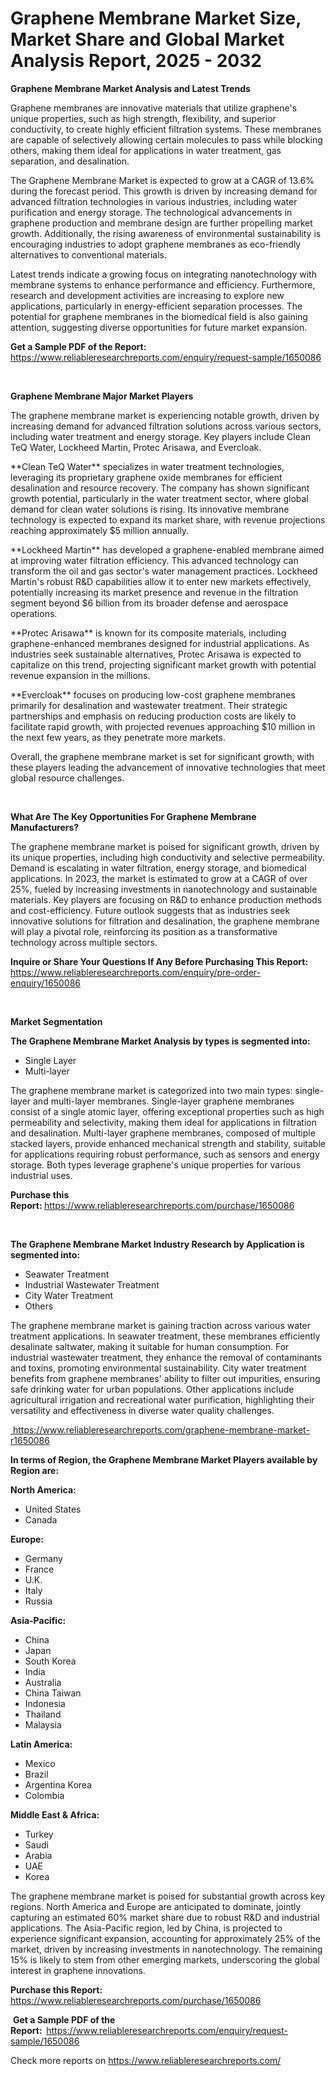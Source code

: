 <p><h1>Graphene Membrane Market Size, Market Share and Global Market Analysis Report, 2025 - 2032</h1></p><p><strong>Graphene Membrane Market Analysis and Latest Trends</strong></p>
<p><p>Graphene membranes are innovative materials that utilize graphene's unique properties, such as high strength, flexibility, and superior conductivity, to create highly efficient filtration systems. These membranes are capable of selectively allowing certain molecules to pass while blocking others, making them ideal for applications in water treatment, gas separation, and desalination.</p><p>The Graphene Membrane Market is expected to grow at a CAGR of 13.6% during the forecast period. This growth is driven by increasing demand for advanced filtration technologies in various industries, including water purification and energy storage. The technological advancements in graphene production and membrane design are further propelling market growth. Additionally, the rising awareness of environmental sustainability is encouraging industries to adopt graphene membranes as eco-friendly alternatives to conventional materials.</p><p>Latest trends indicate a growing focus on integrating nanotechnology with membrane systems to enhance performance and efficiency. Furthermore, research and development activities are increasing to explore new applications, particularly in energy-efficient separation processes. The potential for graphene membranes in the biomedical field is also gaining attention, suggesting diverse opportunities for future market expansion.</p></p>
<p><strong>Get a Sample PDF of the Report:&nbsp;</strong> <a href="https://www.reliableresearchreports.com/enquiry/request-sample/1650086?utm_campaign=2960&utm_medium=2&utm_source=Github&utm_content=ia&utm_term=31032025&utm_id=graphene-membrane">https://www.reliableresearchreports.com/enquiry/request-sample/1650086</a></p>
<p>&nbsp;</p>
<p><strong>Graphene Membrane Major Market Players</strong></p>
<p><p>The graphene membrane market is experiencing notable growth, driven by increasing demand for advanced filtration solutions across various sectors, including water treatment and energy storage. Key players include Clean TeQ Water, Lockheed Martin, Protec Arisawa, and Evercloak.</p><p>**Clean TeQ Water** specializes in water treatment technologies, leveraging its proprietary graphene oxide membranes for efficient desalination and resource recovery. The company has shown significant growth potential, particularly in the water treatment sector, where global demand for clean water solutions is rising. Its innovative membrane technology is expected to expand its market share, with revenue projections reaching approximately $5 million annually.</p><p>**Lockheed Martin** has developed a graphene-enabled membrane aimed at improving water filtration efficiency. This advanced technology can transform the oil and gas sector's water management practices. Lockheed Martin's robust R&D capabilities allow it to enter new markets effectively, potentially increasing its market presence and revenue in the filtration segment beyond $6 billion from its broader defense and aerospace operations.</p><p>**Protec Arisawa** is known for its composite materials, including graphene-enhanced membranes designed for industrial applications. As industries seek sustainable alternatives, Protec Arisawa is expected to capitalize on this trend, projecting significant market growth with potential revenue expansion in the millions.</p><p>**Evercloak** focuses on producing low-cost graphene membranes primarily for desalination and wastewater treatment. Their strategic partnerships and emphasis on reducing production costs are likely to facilitate rapid growth, with projected revenues approaching $10 million in the next few years, as they penetrate more markets.</p><p>Overall, the graphene membrane market is set for significant growth, with these players leading the advancement of innovative technologies that meet global resource challenges.</p></p>
<p>&nbsp;</p>
<p><strong>What Are The Key Opportunities For Graphene Membrane Manufacturers?</strong></p>
<p><p>The graphene membrane market is poised for significant growth, driven by its unique properties, including high conductivity and selective permeability. Demand is escalating in water filtration, energy storage, and biomedical applications. In 2023, the market is estimated to grow at a CAGR of over 25%, fueled by increasing investments in nanotechnology and sustainable materials. Key players are focusing on R&D to enhance production methods and cost-efficiency. Future outlook suggests that as industries seek innovative solutions for filtration and desalination, the graphene membrane will play a pivotal role, reinforcing its position as a transformative technology across multiple sectors.</p></p>
<p><strong>Inquire or Share Your Questions If Any Before Purchasing This Report:</strong> <a href="https://www.reliableresearchreports.com/enquiry/pre-order-enquiry/1650086?utm_campaign=2960&utm_medium=2&utm_source=Github&utm_content=ia&utm_term=31032025&utm_id=graphene-membrane">https://www.reliableresearchreports.com/enquiry/pre-order-enquiry/1650086</a></p>
<p>&nbsp;</p>
<p><strong>Market Segmentation</strong></p>
<p><strong>The Graphene Membrane Market Analysis by types is segmented into:</strong></p>
<p><ul><li>Single Layer</li><li>Multi-layer</li></ul></p>
<p><p>The graphene membrane market is categorized into two main types: single-layer and multi-layer membranes. Single-layer graphene membranes consist of a single atomic layer, offering exceptional properties such as high permeability and selectivity, making them ideal for applications in filtration and desalination. Multi-layer graphene membranes, composed of multiple stacked layers, provide enhanced mechanical strength and stability, suitable for applications requiring robust performance, such as sensors and energy storage. Both types leverage graphene's unique properties for various industrial uses.</p></p>
<p><strong>Purchase this Report:&nbsp;</strong><a href="https://www.reliableresearchreports.com/purchase/1650086?utm_campaign=2960&utm_medium=2&utm_source=Github&utm_content=ia&utm_term=31032025&utm_id=graphene-membrane">https://www.reliableresearchreports.com/purchase/1650086</a></p>
<p>&nbsp;</p>
<p><strong>The Graphene Membrane Market Industry Research by Application is segmented into:</strong></p>
<p><ul><li>Seawater Treatment</li><li>Industrial Wastewater Treatment</li><li>City Water Treatment</li><li>Others</li></ul></p>
<p><p>The graphene membrane market is gaining traction across various water treatment applications. In seawater treatment, these membranes efficiently desalinate saltwater, making it suitable for human consumption. For industrial wastewater treatment, they enhance the removal of contaminants and toxins, promoting environmental sustainability. City water treatment benefits from graphene membranes' ability to filter out impurities, ensuring safe drinking water for urban populations. Other applications include agricultural irrigation and recreational water purification, highlighting their versatility and effectiveness in diverse water quality challenges.</p></p>
<p><a href="https://www.reliableresearchreports.com/graphene-membrane-market-r1650086?utm_campaign=2960&utm_medium=2&utm_source=Github&utm_content=ia&utm_term=31032025&utm_id=graphene-membrane">&nbsp;https://www.reliableresearchreports.com/graphene-membrane-market-r1650086</a></p>
<p><strong>In terms of Region, the Graphene Membrane Market Players available by Region are:</strong></p>
<p>
    <p> <strong> North America: </strong>
        <ul>
            <li>United States</li>
            <li>Canada</li>
        </ul>
        </p> 
    <p> <strong> Europe: </strong>
        <ul>
            <li>Germany</li>
            <li>France</li>
            <li>U.K.</li>
            <li>Italy</li>
            <li>Russia</li>
        </ul>
        </p> 
    <p> <strong> Asia-Pacific: </strong>
        <ul>
            <li>China</li>
            <li>Japan</li>
            <li>South Korea</li>
            <li>India</li>
            <li>Australia</li>
            <li>China Taiwan</li>
            <li>Indonesia</li>
            <li>Thailand</li>
            <li>Malaysia</li>
        </ul>
        </p> 
    <p> <strong> Latin America: </strong>
        <ul>
            <li>Mexico</li>
            <li>Brazil</li>
            <li>Argentina Korea</li>
            <li>Colombia</li>
        </ul>
        </p> 
    <p> <strong> Middle East & Africa: </strong>
        <ul>
            <li>Turkey</li>
            <li>Saudi</li>
            <li>Arabia</li>
            <li>UAE</li>
            <li>Korea</li>
        </ul>
    </p>
    </p>
<p><p>The graphene membrane market is poised for substantial growth across key regions. North America and Europe are anticipated to dominate, jointly capturing an estimated 60% market share due to robust R&D and industrial applications. The Asia-Pacific region, led by China, is projected to experience significant expansion, accounting for approximately 25% of the market, driven by increasing investments in nanotechnology. The remaining 15% is likely to stem from other emerging markets, underscoring the global interest in graphene innovations.</p></p>
<p><strong>Purchase this Report: </strong><a href="https://www.reliableresearchreports.com/purchase/1650086?utm_campaign=2960&utm_medium=2&utm_source=Github&utm_content=ia&utm_term=31032025&utm_id=graphene-membrane">https://www.reliableresearchreports.com/purchase/1650086</a></p>
<p>&nbsp;<strong>Get a Sample PDF of the Report:&nbsp;&nbsp;</strong><a href="https://www.reliableresearchreports.com/enquiry/request-sample/1650086?utm_campaign=2960&utm_medium=2&utm_source=Github&utm_content=ia&utm_term=31032025&utm_id=graphene-membrane">https://www.reliableresearchreports.com/enquiry/request-sample/1650086</a></p>
<p><strong></strong></p>
<p>Check more reports on <a href="https://www.reliableresearchreports.com/?utm_campaign=2960&utm_medium=2&utm_source=Github&utm_content=ia&utm_term=31032025&utm_id=graphene-membrane">https://www.reliableresearchreports.com/</a></p>